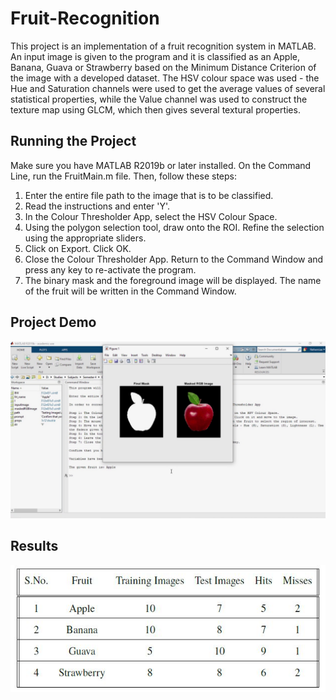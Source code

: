 # Fruit-Recognition
This project is an implementation of a fruit recognition system in MATLAB. An input image is given to the program and it is classified as an Apple, Banana, Guava or Strawberry based on the Minimum Distance Criterion of the image with a developed dataset. The HSV colour space was used - the Hue and Saturation channels were used to get the average values of several statistical properties, while the Value channel was used to construct the texture map using GLCM, which then gives several textural properties.

## Running the Project
Make sure you have MATLAB R2019b or later installed. On the Command Line, run the FruitMain.m file. Then, follow these steps:
1. Enter the entire file path to the image that is to be classified.
2. Read the instructions and enter 'Y'.
3. In the Colour Thresholder App, select the HSV Colour Space.
4. Using the polygon selection tool, draw onto the ROI. Refine the selection using the appropriate sliders.
5. Click on Export. Click OK.
6. Close the Colour Thresholder App. Return to the Command Window and press any key to re-activate the program.
7. The binary mask and the foreground image will be displayed. The name of the fruit will be written in the Command Window.

## Project Demo
![alt text](<https://github.com/nehemgr/Fruit-Recognition/blob/main/Report/sample_run.jpg>)

## Results
![alt text](<https://github.com/nehemgr/Fruit-Recognition/blob/main/Report/results.jpg>)
